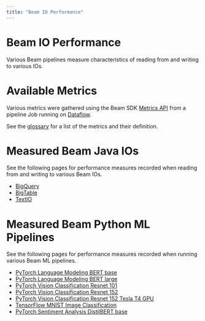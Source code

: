```yaml
---
title: "Beam IO Performance"
---
```


<!--
Licensed under the Apache License, Version 2.0 (the "License");
you may not use this file except in compliance with the License.
You may obtain a copy of the License at

http://www.apache.org/licenses/LICENSE-2.0

Unless required by applicable law or agreed to in writing, software
distributed under the License is distributed on an "AS IS" BASIS,
WITHOUT WARRANTIES OR CONDITIONS OF ANY KIND, either express or implied.
See the License for the specific language governing permissions and
limitations under the License.
-->

# Beam IO Performance

Various Beam pipelines measure characteristics of reading from and writing to
various IOs.

# Available Metrics

Various metrics were gathered using the Beam SDK
[Metrics API](/documentation/programming-guide/#metrics)
from a pipeline Job running on [Dataflow](/documentation/runners/dataflow/).

See the [glossary](/performance/glossary) for a list of the metrics and their
definition.

# Measured Beam Java IOs

See the following pages for performance measures recorded when reading from and
writing to various Beam IOs.

- [BigQuery](/performance/bigquery)
- [BigTable](/performance/bigtable)
- [TextIO](/performance/textio)

# Measured Beam Python ML Pipelines

See the following pages for performance measures recorded when running various Beam ML pipelines.

- [PyTorch Language Modeling BERT base](/performance/pytorchbertbase)
- [PyTorch Language Modeling BERT large](/performance/pytorchbertlarge)
- [PyTorch Vision Classification Resnet 101](/performance/pytorchresnet101)
- [PyTorch Vision Classification Resnet 152](/performance/pytorchresnet152)
- [PyTorch Vision Classification Resnet 152 Tesla T4 GPU](/performance/pytorchresnet152tesla)
- [TensorFlow MNIST Image Classification](/performance/tensorflowmnist)
- [PyTorch Sentiment Analysis DistilBERT base](/performance/pytorchbertsentiment)